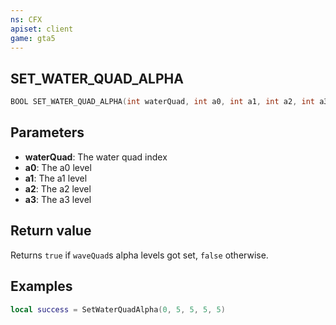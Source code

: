 ```yaml
---
ns: CFX
apiset: client
game: gta5
---
```

## SET_WATER_QUAD_ALPHA

```c
BOOL SET_WATER_QUAD_ALPHA(int waterQuad, int a0, int a1, int a2, int a3);
```

## Parameters
* **waterQuad**: The water quad index
* **a0**: The a0 level
* **a1**: The a1 level
* **a2**: The a2 level
* **a3**: The a3 level

## Return value
Returns `true` if `waveQuad`s alpha levels got set, `false` otherwise.

## Examples

```lua
local success = SetWaterQuadAlpha(0, 5, 5, 5, 5)
```
